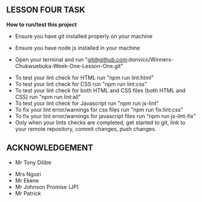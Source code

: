 
**LESSON FOUR TASK**
---
**How to run/test this project**
- Ensure you have git installed properly on your machine
* Ensure you have node js installed in your machine
+ Open your terminal and run "git@github.com:donvico/Winners-Chukwuebuka-Week-One-Lesson-One.git"
- To test your lint check for HTML run "npm run lint:html"
- To test your lint check for CSS run "npm run lint:css"
- To test your lint check for both HTML and CSS files (both HTML and CSS) run "npm run lint:all"
- To test your lint check for Javascript run "npm run js-lint"
- To fix your lint error/warnings for css files run "npm run fix:lint:css"
- To fix your lint error/warnings for javascript files run "npm run js-lint-fix"
- Only when your lints checks are completed, get started to git, link to your remote repository, commit changes, push changes.

 **ACKNOWLEDGEMENT**
 ---
- Mr Tony Dilibe
* Mrs Ngozi
* Mr Ekene
* Mr Johnson Promise (JP)
* Mr Patrick 
 


